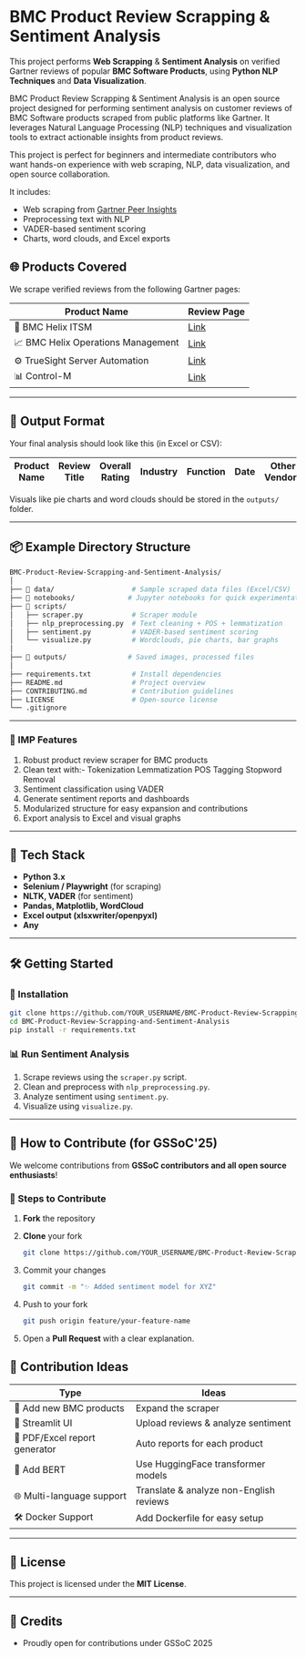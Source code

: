 # BMC Product Review Scrapping & Sentiment Analysis

This project performs **Web Scrapping** & **Sentiment Analysis** on verified Gartner reviews of popular **BMC Software Products**, using **Python NLP Techniques** and **Data Visualization**.

BMC Product Review Scrapping & Sentiment Analysis is an open source project designed for performing sentiment analysis on customer reviews of BMC Software products scraped from public platforms like Gartner. It leverages Natural Language Processing (NLP) techniques and visualization tools to extract actionable insights from product reviews.

This project is perfect for beginners and intermediate contributors who want hands-on experience with web scraping, NLP, data visualization, and open source collaboration.

It includes:
- Web scraping from [Gartner Peer Insights](https://www.gartner.com/reviews)
- Preprocessing text with NLP
- VADER-based sentiment scoring
- Charts, word clouds, and Excel exports

## 🌐 Products Covered

We scrape verified reviews from the following Gartner pages:

| Product Name | Review Page |
|--------------|-------------|
| 🧠 BMC Helix ITSM | [Link](https://www.gartner.com/reviews/market/software-asset-management-tools/vendor/bmc/product/bmc-helix-itsm/reviews) |
| 📈 BMC Helix Operations Management | [Link](https://www.gartner.com/reviews/market/aiops-platforms/vendor/bmc/product/bmc-helix-operations-management-with-aiops/reviews) |
| ⚙️ TrueSight Server Automation | [Link](https://www.gartner.com/reviews/market/integrated-systems/vendor/bmc/product/bmc-truesight-automation-for-servers/reviews) |
| 📊 Control-M | [Link](https://www.gartner.com/reviews/market/service-orchestration-and-automation-platforms/vendor/bmc/product/bmc-control-m/reviews) |

---

## 📁 Output Format

Your final analysis should look like this (in Excel or CSV):

| Product Name | Review Title | Overall Rating | Industry | Function | Date | Other Vendors | Country | Pros | Cons | Overall Comment | Sentiment |
|--------------|--------------|----------------|----------|----------|------|----------------|---------|------|------|------------------|-----------|

Visuals like pie charts and word clouds should be stored in the `outputs/` folder.

---

## 📦 Example Directory Structure
   ```bash
BMC-Product-Review-Scrapping-and-Sentiment-Analysis/
│
├── 📂 data/                   # Sample scraped data files (Excel/CSV)
├── 📂 notebooks/             # Jupyter notebooks for quick experimentation
├── 📂 scripts/
│   ├── scraper.py            # Scraper module
│   ├── nlp_preprocessing.py  # Text cleaning + POS + lemmatization
│   ├── sentiment.py          # VADER-based sentiment scoring
│   └── visualize.py          # Wordclouds, pie charts, bar graphs
│
├── 📂 outputs/               # Saved images, processed files
│
├── requirements.txt          # Install dependencies
├── README.md                 # Project overview
├── CONTRIBUTING.md           # Contribution guidelines
├── LICENSE                   # Open-source license
└── .gitignore
   ```

---

### 🧠 IMP Features

1. Robust product review scraper for BMC products
2. Clean text with:-
   Tokenization
   Lemmatization
   POS Tagging
   Stopword Removal
3. Sentiment classification using VADER
4. Generate sentiment reports and dashboards
5. Modularized structure for easy expansion and contributions
6. Export analysis to Excel and visual graphs

---

## 🚀 Tech Stack

- **Python 3.x**
- **Selenium / Playwright** (for scraping)
- **NLTK, VADER** (for sentiment)
- **Pandas, Matplotlib, WordCloud**
- **Excel output (xlsxwriter/openpyxl)**
- **Any**
---

## 🛠️ Getting Started

### 🔧 Installation

```bash
git clone https://github.com/YOUR_USERNAME/BMC-Product-Review-Scrapping-and-Sentiment-Analysis.git
cd BMC-Product-Review-Scrapping-and-Sentiment-Analysis
pip install -r requirements.txt
````

### 📊 Run Sentiment Analysis

1. Scrape reviews using the `scraper.py` script.
2. Clean and preprocess with `nlp_preprocessing.py`.
3. Analyze sentiment using `sentiment.py`.
4. Visualize using `visualize.py`.

---

## 🤝 How to Contribute (for GSSoC'25)

We welcome contributions from **GSSoC contributors and all open source enthusiasts**!

### 🔁 Steps to Contribute

1. **Fork** the repository
2. **Clone** your fork

   ```bash
   git clone https://github.com/YOUR_USERNAME/BMC-Product-Review-Scrapping-and-Sentiment-Analysis.git
   ```
3. Commit your changes

   ```bash
   git commit -m "✨ Added sentiment model for XYZ"
   ```
4. Push to your fork

   ```bash
   git push origin feature/your-feature-name
   ```
6. Open a **Pull Request** with a clear explanation.


## 🧠 Contribution Ideas

| Type                          | Ideas                                   |
| ----------------------------- | --------------------------------------- |
| 🔄 Add new BMC products       | Expand the scraper                      |
| 🎨 Streamlit UI               | Upload reviews & analyze sentiment      |
| 🧾 PDF/Excel report generator | Auto reports for each product           |
| 🤖 Add BERT                   | Use HuggingFace transformer models      |
| 🌐 Multi-language support     | Translate & analyze non-English reviews |
| 🛠 Docker Support             | Add Dockerfile for easy setup           |

---

## 📜 License

This project is licensed under the **MIT License**.

---

## 🙌 Credits

* Proudly open for contributions under GSSoC 2025

```
